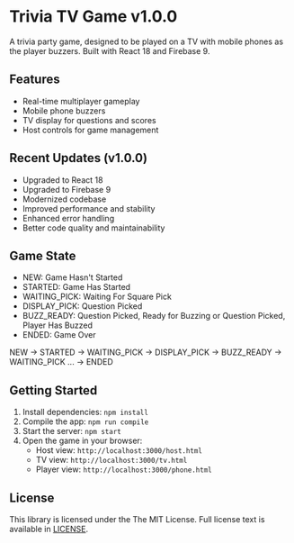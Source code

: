 # Trivia TV Game v1.0.0

A trivia party game, designed to be played on a TV with mobile phones as the player buzzers. 
Built with React 18 and Firebase 9.

## Features
- Real-time multiplayer gameplay
- Mobile phone buzzers
- TV display for questions and scores
- Host controls for game management

## Recent Updates (v1.0.0)
- Upgraded to React 18
- Upgraded to Firebase 9
- Modernized codebase
- Improved performance and stability
- Enhanced error handling
- Better code quality and maintainability

## Game State
- NEW: Game Hasn't Started
- STARTED: Game Has Started
- WAITING_PICK: Waiting For Square Pick
- DISPLAY_PICK: Question Picked
- BUZZ_READY: Question Picked, Ready for Buzzing or Question Picked, Player Has Buzzed
- ENDED: Game Over

NEW -> STARTED -> WAITING_PICK -> DISPLAY_PICK -> BUZZ_READY -> WAITING_PICK ... -> ENDED

## Getting Started
1. Install dependencies: `npm install`
2. Compile the app: `npm run compile`
3. Start the server: `npm start`
4. Open the game in your browser:
   - Host view: `http://localhost:3000/host.html`
   - TV view: `http://localhost:3000/tv.html`
   - Player view: `http://localhost:3000/phone.html`

## License
This library is licensed under the The MIT License. Full license text is
available in [LICENSE](LICENSE).
